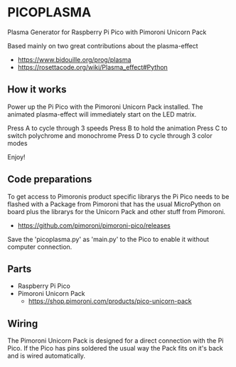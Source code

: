 # PICOPLASMA
Plasma Generator for Raspberry Pi Pico with Pimoroni Unicorn Pack

Based mainly on two great contributions about the plasma-effect
  - https://www.bidouille.org/prog/plasma
  - https://rosettacode.org/wiki/Plasma_effect#Python

How it works
------------
Power up the Pi Pico with the Pimoroni Unicorn Pack installed.
The animated plasma-effect will immediately start on the LED matrix.

Press A to cycle through 3 speeds
Press B to hold the animation
Press C to switch polychrome and monochrome
Press D to cycle through 3 color modes

Enjoy!

Code preparations
-----------------
To get access to Pimoronis product specific librarys the Pi Pico
needs to be flashed with a Package from Pimoroni that has
the usual MicroPython on board plus the librarys for the
Unicorn Pack and other stuff from Pimoroni.
  - https://github.com/pimoroni/pimoroni-pico/releases

Save the 'picoplasma.py' as 'main.py'
to the Pico to enable it without computer
connection.

Parts
-----
  - Raspberry Pi Pico
  - Pimoroni Unicorn Pack
    - https://shop.pimoroni.com/products/pico-unicorn-pack

Wiring
------
The Pimoroni Unicorn Pack is designed for a direct connection with the Pi Pico.
If the Pico has pins soldered the usual way the Pack fits on it's back and is
wired automatically.
